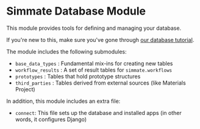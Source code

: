 # Simmate Database Module

This module provides tools for defining and managing your database.

If you're new to this, make sure you've gone through [our database tutorial](/simmate/getting_started/access_the_database/quick_start/).

The module includes the following submodules:

- `base_data_types` : Fundamental mix-ins for creating new tables
- `workflow_results` : A set of result tables for `simmate.workflows`
- `prototypes` : Tables that hold prototype structures
- `third_parties` : Tables derived from external sources (like Materials Project)

In addition, this module includes an extra file:

- `connect`: This file sets up the database and installed apps (in other words, it configures Django)